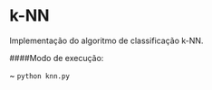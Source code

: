 k-NN
====

Implementação do algoritmo de classificação k-NN.

####Modo de execução:

~ `python knn.py`
